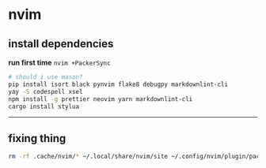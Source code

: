 # nvim

## install dependencies

**run first time** `nvim +PackerSync`

```bash
# should i use mason?
pip install isort black pynvim flake8 debugpy markdownlint-cli
yay -S codespell xsel
npm install -g prettier neovim yarn markdownlint-cli
cargo install stylua
```

---

## fixing thing

```bash
rm -rf .cache/nvim/* ~/.local/share/nvim/site ~/.config/nvim/plugin/packer_compiled.lua

```
